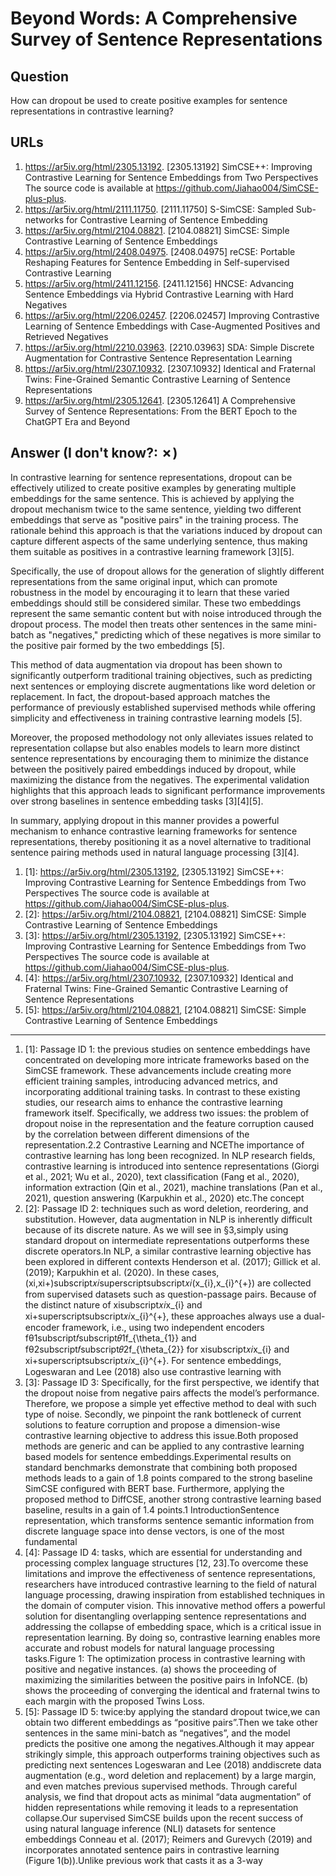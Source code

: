 # Beyond Words: A Comprehensive Survey of Sentence Representations

## Question

How can dropout be used to create positive examples for sentence representations in contrastive learning?

## URLs

1. https://ar5iv.org/html/2305.13192. [2305.13192] SimCSE++: Improving Contrastive Learning for Sentence Embeddings from Two Perspectives The source code is available at https://github.com/Jiahao004/SimCSE-plus-plus.
2. https://ar5iv.org/html/2111.11750. [2111.11750] S-SimCSE: Sampled Sub-networks for Contrastive Learning of Sentence Embedding
3. https://ar5iv.org/html/2104.08821. [2104.08821] SimCSE: Simple Contrastive Learning of Sentence Embeddings
4. https://ar5iv.org/html/2408.04975. [2408.04975] reCSE: Portable Reshaping Features for Sentence Embedding in Self-supervised Contrastive Learning
5. https://ar5iv.org/html/2411.12156. [2411.12156] HNCSE: Advancing Sentence Embeddings via Hybrid Contrastive Learning with Hard Negatives
6. https://ar5iv.org/html/2206.02457. [2206.02457] Improving Contrastive Learning of Sentence Embeddings with Case-Augmented Positives and Retrieved Negatives
7. https://ar5iv.org/html/2210.03963. [2210.03963] SDA: Simple Discrete Augmentation for Contrastive Sentence Representation Learning
8. https://ar5iv.org/html/2307.10932. [2307.10932] Identical and Fraternal Twins: Fine-Grained Semantic Contrastive Learning of Sentence Representations
9. https://ar5iv.org/html/2305.12641. [2305.12641] A Comprehensive Survey of Sentence Representations: From the BERT Epoch to the ChatGPT Era and Beyond

## Answer (I don't know?: ✗)

In contrastive learning for sentence representations, dropout can be effectively utilized to create positive examples by generating multiple embeddings for the same sentence. This is achieved by applying the dropout mechanism twice to the same sentence, yielding two different embeddings that serve as "positive pairs" in the training process. The rationale behind this approach is that the variations induced by dropout can capture different aspects of the same underlying sentence, thus making them suitable as positives in a contrastive learning framework [3][5].

Specifically, the use of dropout allows for the generation of slightly different representations from the same original input, which can promote robustness in the model by encouraging it to learn that these varied embeddings should still be considered similar. These two embeddings represent the same semantic content but with noise introduced through the dropout process. The model then treats other sentences in the same mini-batch as "negatives," predicting which of these negatives is more similar to the positive pair formed by the two embeddings [5]. 

This method of data augmentation via dropout has been shown to significantly outperform traditional training objectives, such as predicting next sentences or employing discrete augmentations like word deletion or replacement. In fact, the dropout-based approach matches the performance of previously established supervised methods while offering simplicity and effectiveness in training contrastive learning models [5].

Moreover, the proposed methodology not only alleviates issues related to representation collapse but also enables models to learn more distinct sentence representations by encouraging them to minimize the distance between the positively paired embeddings induced by dropout, while maximizing the distance from the negatives. The experimental validation highlights that this approach leads to significant performance improvements over strong baselines in sentence embedding tasks [3][4][5]. 

In summary, applying dropout in this manner provides a powerful mechanism to enhance contrastive learning frameworks for sentence representations, thereby positioning it as a novel alternative to traditional sentence pairing methods used in natural language processing [3][4].

1. [1]:  https://ar5iv.org/html/2305.13192, [2305.13192] SimCSE++: Improving Contrastive Learning for Sentence Embeddings from Two Perspectives The source code is available at https://github.com/Jiahao004/SimCSE-plus-plus.
2. [2]:  https://ar5iv.org/html/2104.08821, [2104.08821] SimCSE: Simple Contrastive Learning of Sentence Embeddings
3. [3]:  https://ar5iv.org/html/2305.13192, [2305.13192] SimCSE++: Improving Contrastive Learning for Sentence Embeddings from Two Perspectives The source code is available at https://github.com/Jiahao004/SimCSE-plus-plus.
4. [4]:  https://ar5iv.org/html/2307.10932, [2307.10932] Identical and Fraternal Twins: Fine-Grained Semantic Contrastive Learning of Sentence Representations
5. [5]:  https://ar5iv.org/html/2104.08821, [2104.08821] SimCSE: Simple Contrastive Learning of Sentence Embeddings
---
1. [1]:  Passage ID 1: the previous studies on sentence embeddings have concentrated on developing more intricate frameworks based on the SimCSE framework. These advancements include creating more efficient training samples, introducing advanced metrics, and incorporating additional training tasks. In contrast to these existing studies, our research aims to enhance the contrastive learning framework itself. Specifically, we address two issues: the problem of dropout noise in the representation and the feature corruption caused by the correlation between different dimensions of the representation.2.2 Contrastive Learning and NCEThe importance of contrastive learning has long been recognized. In NLP research fields, contrastive learning is introduced into sentence representations (Giorgi et al., 2021; Wu et al., 2020), text classification (Fang et al., 2020), information extraction (Qin et al., 2021), machine translations (Pan et al., 2021), question answering (Karpukhin et al., 2020) etc.The concept
2. [2]:  Passage ID 2: techniques such as word deletion, reordering, and substitution. However, data augmentation in NLP is inherently difficult because of its discrete nature. As we will see in §3,simply using standard dropout on intermediate representations outperforms these discrete operators.In NLP, a similar contrastive learning objective has been explored in different contexts Henderson et al. (2017); Gillick et al. (2019); Karpukhin et al. (2020). In these cases, (xi,xi+)subscript𝑥𝑖superscriptsubscript𝑥𝑖(x_{i},x_{i}^{+}) are collected from supervised datasets such as question-passage pairs. Because of the distinct nature of xisubscript𝑥𝑖x_{i} and xi+superscriptsubscript𝑥𝑖x_{i}^{+}, these approaches always use a dual-encoder framework, i.e., using two independent encoders fθ1subscript𝑓subscript𝜃1f_{\theta_{1}} and fθ2subscript𝑓subscript𝜃2f_{\theta_{2}} for xisubscript𝑥𝑖x_{i} and xi+superscriptsubscript𝑥𝑖x_{i}^{+}. For sentence embeddings, Logeswaran and Lee (2018) also use contrastive learning with
3. [3]:  Passage ID 3: Specifically, for the first perspective, we identify that the dropout noise from negative pairs affects the model’s performance. Therefore, we propose a simple yet effective method to deal with such type of noise. Secondly, we pinpoint the rank bottleneck of current solutions to feature corruption and propose a dimension-wise contrastive learning objective to address this issue.Both proposed methods are generic and can be applied to any contrastive learning based models for sentence embeddings.Experimental results on standard benchmarks demonstrate that combining both proposed methods leads to a gain of 1.8 points compared to the strong baseline SimCSE configured with BERT base. Furthermore, applying the proposed method to DiffCSE, another strong contrastive learning based baseline, results in a gain of 1.4 points.1 IntroductionSentence representation, which transforms sentence semantic information from discrete language space into dense vectors, is one of the most fundamental
4. [4]:  Passage ID 4: tasks, which are essential for understanding and processing complex language structures [12, 23].To overcome these limitations and improve the effectiveness of sentence representations, researchers have introduced contrastive learning to the field of natural language processing, drawing inspiration from established techniques in the domain of computer vision. This innovative method offers a powerful solution for disentangling overlapping sentence representations and addressing the collapse of embedding space, which is a critical issue in representation learning. By doing so, contrastive learning enables more accurate and robust models for natural language processing tasks.Figure 1: The optimization process in contrastive learning with positive and negative instances. (a) shows the proceeding of maximizing the similarities between the positive pairs in InfoNCE. (b) shows the proceeding of converging the identical and fraternal twins to each margin with the proposed Twins Loss.
5. [5]:  Passage ID 5: twice:by applying the standard dropout twice,we can obtain two different embeddings as “positive pairs”.Then we take other sentences in the same mini-batch as “negatives”, and the model predicts the positive one among the negatives.Although it may appear strikingly simple, this approach outperforms training objectives such as predicting next sentences Logeswaran and Lee (2018) anddiscrete data augmentation (e.g., word deletion and replacement) by a large margin, and even matches previous supervised methods. Through careful analysis, we find that dropout acts as minimal “data augmentation” of hidden representations while removing it leads to a representation collapse.Our supervised SimCSE builds upon the recent success of using natural language inference (NLI) datasets for sentence embeddings Conneau et al. (2017); Reimers and Gurevych (2019) and incorporates annotated sentence pairs in contrastive learning (Figure 1(b)).Unlike previous work that casts it as a 3-way